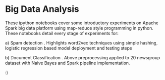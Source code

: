 # Big Data Analysis

These ipython notebooks cover some introductory experiments on Apache Spark big data platform using map-reduce style programming in python. These notebooks detail every stage of experiments for: 

a) Spam detection . Highlights word2vec techniques using simple hashing, logistic regression based model deployment and testing steps 

b) Document Classification . Above preprocessing applied to 20 newsgroup dataset with Naive Bayes and Spark pipeline implementation.

:) 

